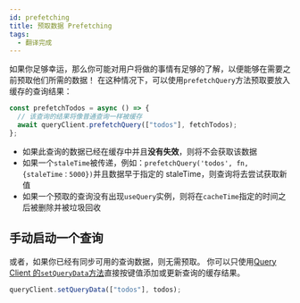 ```yaml
---
id: prefetching
title: 预取数据 Prefetching
tags:
  - 翻译完成
---
```


如果你足够幸运，那么你可能对用户将做的事情有足够的了解，以便能够在需要之前预取他们所需的数据！
在这种情况下，可以使用`prefetchQuery`方法预取要放入缓存的查询结果：

```ts
const prefetchTodos = async () => {
  // 该查询的结果将像普通查询一样被缓存
  await queryClient.prefetchQuery(["todos"], fetchTodos);
};
```

- 如果此查询的数据已经在缓存中并且**没有失效**，则将不会获取该数据
- 如果一个`staleTime`被传递，例如：`prefetchQuery('todos', fn, {staleTime：5000})`并且数据早于指定的 staleTime，则查询将去尝试获取新值
- 如果一个预取的查询没有出现`useQuery`实例，则将在`cacheTime`指定的时间之后被删除并被垃圾回收

## 手动启动一个查询

或者，如果你已经有同步可用的查询数据，则无需预取。
你可以只使用[Query Client 的`setQueryData`方法](https://react-query.tanstack.com/reference/QueryClient#queryclientsetquerydata)直接按键值添加或更新查询的缓存结果。

```ts
queryClient.setQueryData(["todos"], todos);
```
